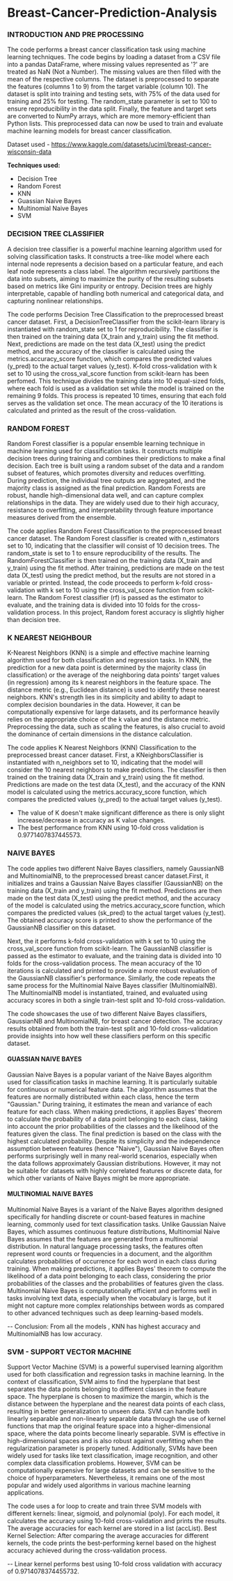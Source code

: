 # Breast-Cancer-Prediction-Analysis

### INTRODUCTION AND PRE PROCESSING

The code performs a breast cancer classification task using machine learning techniques. The code begins by loading a dataset from a CSV file into a pandas DataFrame, where missing values represented as '?' are treated as NaN (Not a Number). The missing values are then filled with the mean of the respective columns. The dataset is preprocessed to separate the features (columns 1 to 9) from the target variable (column 10). The dataset is split into training and testing sets, with 75% of the data used for training and 25% for testing. The random_state parameter is set to 100 to ensure reproducibility in the data split. Finally, the feature and target sets are converted to NumPy arrays, which are more memory-efficient than Python lists. This preprocessed data can now be used to train and evaluate machine learning models for breast cancer classification.

Dataset used - https://www.kaggle.com/datasets/uciml/breast-cancer-wisconsin-data

**Techniques used:**

- Decision Tree
- Random Forest
- KNN
- Guassian Naive Bayes
- Multinomial Naive Bayes
- SVM

### DECISION TREE CLASSIFIER

A decision tree classifier is a powerful machine learning algorithm used for solving classification tasks. It constructs a tree-like model where each internal node represents a decision based on a particular feature, and each leaf node represents a class label. The algorithm recursively partitions the data into subsets, aiming to maximize the purity of the resulting subsets based on metrics like Gini impurity or entropy. Decision trees are highly interpretable, capable of handling both numerical and categorical data, and capturing nonlinear relationships.

The code performs Decision Tree Classification to the preprocessed breast cancer dataset. First, a DecisionTreeClassifier from the scikit-learn library is instantiated with random_state set to 1 for reproducibility. The classifier is then trained on the training data (X_train and y_train) using the fit method. Next, predictions are made on the test data (X_test) using the predict method, and the accuracy of the classifier is calculated using the metrics.accuracy_score function, which compares the predicted values (y_pred) to the actual target values (y_test). K-fold cross-validation with k set to 10 using the cross_val_score function from scikit-learn has been perfomed. This technique divides the training data into 10 equal-sized folds, where each fold is used as a validation set while the model is trained on the remaining 9 folds. This process is repeated 10 times, ensuring that each fold serves as the validation set once. The mean accuracy of the 10 iterations is calculated and printed as the result of the cross-validation.

### RANDOM FOREST

Random Forest classifier is a popular ensemble learning technique in machine learning used for classification tasks. It constructs multiple decision trees during training and combines their predictions to make a final decision. Each tree is built using a random subset of the data and a random subset of features, which promotes diversity and reduces overfitting. During prediction, the individual tree outputs are aggregated, and the majority class is assigned as the final prediction. Random Forests are robust, handle high-dimensional data well, and can capture complex relationships in the data. They are widely used due to their high accuracy, resistance to overfitting, and interpretability through feature importance measures derived from the ensemble.

The code applies Random Forest Classification to the preprocessed breast cancer dataset. The Random Forest classifier is created with n_estimators set to 10, indicating that the classifier will consist of 10 decision trees. The random_state is set to 1 to ensure reproducibility of the results. The RandomForestClassifier is then trained on the training data (X_train and y_train) using the fit method. After training, predictions are made on the test data (X_test) using the predict method, but the results are not stored in a variable or printed. Instead, the code proceeds to perform k-fold cross-validation with k set to 10 using the cross_val_score function from scikit-learn. The Random Forest classifier (rf) is passed as the estimator to evaluate, and the training data is divided into 10 folds for the cross-validation process. In this project, Random forest accuracy is slightly higher than decision tree.

### K NEAREST NEIGHBOUR

K-Nearest Neighbors (KNN) is a simple and effective machine learning algorithm used for both classification and regression tasks. In KNN, the prediction for a new data point is determined by the majority class (in classification) or the average of the neighboring data points' target values (in regression) among its k nearest neighbors in the feature space. The distance metric (e.g., Euclidean distance) is used to identify these nearest neighbors. KNN's strength lies in its simplicity and ability to adapt to complex decision boundaries in the data. However, it can be computationally expensive for large datasets, and its performance heavily relies on the appropriate choice of the k value and the distance metric. Preprocessing the data, such as scaling the features, is also crucial to avoid the dominance of certain dimensions in the distance calculation.

The code applies K Nearest Neighbors (KNN) Classification to the preprocessed breast cancer dataset. First, a KNeighborsClassifier is instantiated with n_neighbors set to 10, indicating that the model will consider the 10 nearest neighbors to make predictions. The classifier is then trained on the training data (X_train and y_train) using the fit method. Predictions are made on the test data (X_test), and the accuracy of the KNN model is calculated using the metrics.accuracy_score function, which compares the predicted values (y_pred) to the actual target values (y_test).

- The value of K doesn't make significant difference as there is only slight increase/decrease in accuracy as K value changes.
- The best performance from KNN using 10-fold cross validation is 0.9771407837445573.

### NAIVE BAYES

The code applies two different Naive Bayes classifiers, namely GaussianNB and MultinomialNB, to the preprocessed breast cancer dataset.First, it initializes and trains a Gaussian Naive Bayes classifier (GaussianNB) on the training data (X_train and y_train) using the fit method. Predictions are then made on the test data (X_test) using the predict method, and the accuracy of the model is calculated using the metrics.accuracy_score function, which compares the predicted values (sk_pred) to the actual target values (y_test). The obtained accuracy score is printed to show the performance of the GaussianNB classifier on this dataset.

Next, the it performs k-fold cross-validation with k set to 10 using the cross_val_score function from scikit-learn. The GaussianNB classifier is passed as the estimator to evaluate, and the training data is divided into 10 folds for the cross-validation process. The mean accuracy of the 10 iterations is calculated and printed to provide a more robust evaluation of the GaussianNB classifier's performance. Similarly, the code repeats the same process for the Multinomial Naive Bayes classifier (MultinomialNB). The MultinomialNB model is instantiated, trained, and evaluated using accuracy scores in both a single train-test split and 10-fold cross-validation.

The code showcases the use of two different Naive Bayes classifiers, GaussianNB and MultinomialNB, for breast cancer detection. The accuracy results obtained from both the train-test split and 10-fold cross-validation provide insights into how well these classifiers perform on this specific dataset. 

#### GUASSIAN NAIVE BAYES

Gaussian Naive Bayes is a popular variant of the Naive Bayes algorithm used for classification tasks in machine learning. It is particularly suitable for continuous or numerical feature data. The algorithm assumes that the features are normally distributed within each class, hence the term "Gaussian." During training, it estimates the mean and variance of each feature for each class. When making predictions, it applies Bayes' theorem to calculate the probability of a data point belonging to each class, taking into account the prior probabilities of the classes and the likelihood of the features given the class. The final prediction is based on the class with the highest calculated probability. Despite its simplicity and the independence assumption between features (hence "Naive"), Gaussian Naive Bayes often performs surprisingly well in many real-world scenarios, especially when the data follows approximately Gaussian distributions. However, it may not be suitable for datasets with highly correlated features or discrete data, for which other variants of Naive Bayes might be more appropriate.

#### MULTINOMIAL NAIVE BAYES

Multinomial Naive Bayes is a variant of the Naive Bayes algorithm designed specifically for handling discrete or count-based features in machine learning, commonly used for text classification tasks. Unlike Gaussian Naive Bayes, which assumes continuous feature distributions, Multinomial Naive Bayes assumes that the features are generated from a multinomial distribution. In natural language processing tasks, the features often represent word counts or frequencies in a document, and the algorithm calculates probabilities of occurrence for each word in each class during training. When making predictions, it applies Bayes' theorem to compute the likelihood of a data point belonging to each class, considering the prior probabilities of the classes and the probabilities of features given the class. Multinomial Naive Bayes is computationally efficient and performs well in tasks involving text data, especially when the vocabulary is large, but it might not capture more complex relationships between words as compared to other advanced techniques such as deep learning-based models.

-- Conclusion: From all the models , KNN has highest accuracy and MultinomialNB has low accuracy.

### SVM - SUPPORT VECTOR MACHINE

Support Vector Machine (SVM) is a powerful supervised learning algorithm used for both classification and regression tasks in machine learning. In the context of classification, SVM aims to find the hyperplane that best separates the data points belonging to different classes in the feature space. The hyperplane is chosen to maximize the margin, which is the distance between the hyperplane and the nearest data points of each class, resulting in better generalization to unseen data. SVM can handle both linearly separable and non-linearly separable data through the use of kernel functions that map the original feature space into a higher-dimensional space, where the data points become linearly separable. SVM is effective in high-dimensional spaces and is also robust against overfitting when the regularization parameter is properly tuned. Additionally, SVMs have been widely used for tasks like text classification, image recognition, and other complex data classification problems. However, SVM can be computationally expensive for large datasets and can be sensitive to the choice of hyperparameters. Nevertheless, it remains one of the most popular and widely used algorithms in various machine learning applications.

The code uses a for loop to create and train three SVM models with different kernels: linear, sigmoid, and polynomial (poly). For each model, it calculates the accuracy using 10-fold cross-validation and prints the results. The average accuracies for each kernel are stored in a list (accList). Best Kernel Selection: After comparing the average accuracies for different kernels, the code prints the best-performing kernel based on the highest accuracy achieved during the cross-validation process.

-- Linear kernel performs best using 10-fold cross validation with accuracy of 0.9714078374455732.
